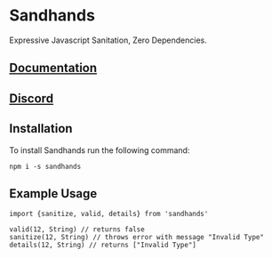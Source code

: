 # Sandhands
Expressive Javascript Sanitation, Zero Dependencies.

## [Documentation](https://l1lith.github.io/Sandhands/)

## [Discord](https://discord.gg/ugBT4XR)

## Installation
To install Sandhands run the following command:

```npm i -s sandhands```

## Example Usage
```
import {sanitize, valid, details} from 'sandhands'

valid(12, String) // returns false
sanitize(12, String) // throws error with message "Invalid Type"
details(12, String) // returns ["Invalid Type"]
```
